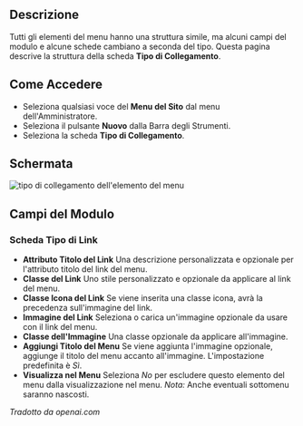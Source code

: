 <!-- Filename: Help6.x:Menu_Item_Link_Type / Display title: Tipo di Collegamento Voce di Menu -->

## Descrizione

Tutti gli elementi del menu hanno una struttura simile, ma alcuni campi del modulo e alcune schede cambiano a seconda del tipo. Questa pagina descrive la struttura della scheda **Tipo di Collegamento**.

## Come Accedere

* Seleziona qualsiasi voce del **Menu del Sito** dal menu dell'Amministratore.
* Seleziona il pulsante **Nuovo** dalla Barra degli Strumenti.
* Seleziona la scheda **Tipo di Collegamento**.

## Schermata

![tipo di collegamento dell'elemento del menu](../../../it/images/menu-items-common/menu-item-link-type.png)

## Campi del Modulo

### Scheda Tipo di Link

- **Attributo Titolo del Link** Una descrizione personalizzata e opzionale 
  per l'attributo titolo del link del menu.
- **Classe del Link** Uno stile personalizzato e opzionale da applicare 
  al link del menu.
- **Classe Icona del Link** Se viene inserita una classe icona, avrà 
  la precedenza sull'immagine del link.
- **Immagine del Link** Seleziona o carica un'immagine opzionale da usare 
  con il link del menu.
- **Classe dell'Immagine** Una classe opzionale da applicare all'immagine.
- **Aggiungi Titolo del Menu** Se viene aggiunta l'immagine opzionale, 
  aggiunge il titolo del menu accanto all'immagine. L'impostazione predefinita 
  è *Sì*.
- **Visualizza nel Menu** Seleziona *No* per escludere questo elemento 
  del menu dalla visualizzazione nel menu. *Nota:* Anche eventuali 
  sottomenu saranno nascosti.

*Tradotto da openai.com*

